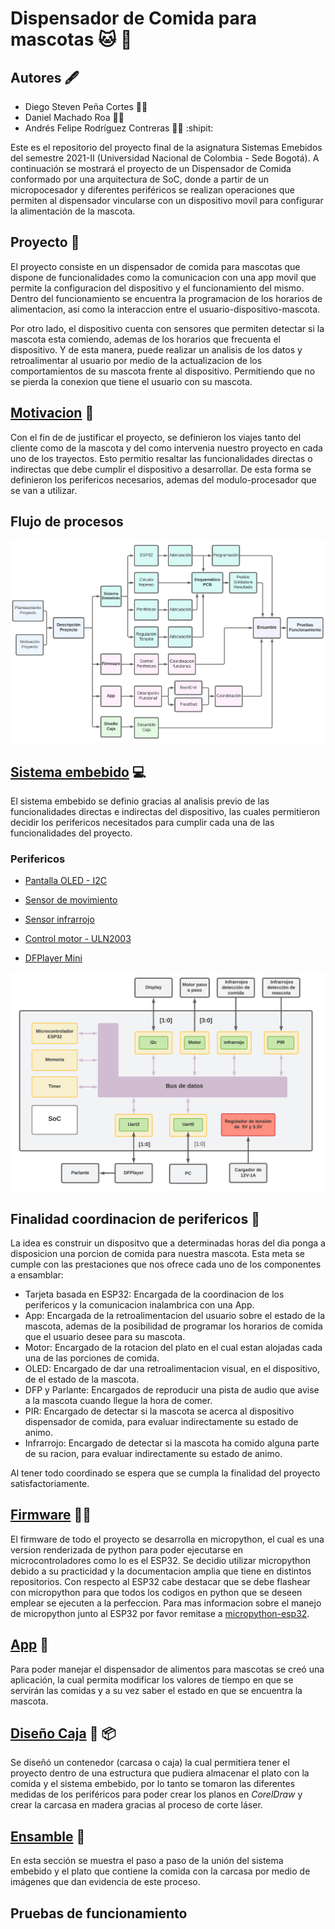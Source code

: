 # Dispensador de Comida para mascotas 🐱 🐶
## Autores :fountain_pen:
- Diego Steven Peña Cortes :mechanic:
- Daniel Machado Roa :technologist:
- Andrés Felipe Rodríguez Contreras :office_worker:  :shipit:

Este es el repositorio del proyecto final de la asignatura Sistemas Emebidos del semestre 2021-II (Universidad Nacional de Colombia - Sede Bogotá). A continuación se mostrará el proyecto de un Dispensador de Comida conformado por una arquitectura de SoC, donde a partir de un micropocesador y diferentes periféricos se realizan operaciones que permiten al dispensador vincularse con un dispositivo movil para configurar la alimentación de la mascota.
 
 ## Proyecto :open_file_folder:
 El proyecto consiste en un dispensador de comida para mascotas que dispone de funcionalidades como la comunicacion con una app movil que permite la configuracion del dispositivo y el funcionamiento del mismo. Dentro del funcionamiento se encuentra la programacion de los horarios de alimentacion, asi como la interaccion entre el usuario-dispositivo-mascota.
 
Por otro lado, el dispositivo cuenta con sensores que permiten detectar si la mascota esta comiendo, ademas de los horarios que frecuenta el dispositivo. Y de esta manera, puede realizar un analisis de los datos y retroalimentar al usuario por medio de la actualizacion de los comportamientos de su mascota frente al dispositivo. Permitiendo que no se pierda la conexion que tiene el usuario con su mascota.  
 
 ## [Motivacion](/Motivacion/) :thought_balloon:
 
 Con el fin de de justificar el proyecto, se definieron los viajes tanto del cliente como de la mascota y del como intervenia nuestro proyecto en cada uno de los trayectos. Esto permitio resaltar las funcionalidades directas o indirectas que debe cumplir el dispositivo a desarrollar. De esta forma se definieron los perifericos necesarios, ademas del modulo-procesador que se van a utilizar.
 
 
 ## Flujo de procesos
 ![Screenshot](/Imagenes/DiaPEmb1.png)
 

 
 ## [Sistema embebido](/SoC/)  :computer:
 
 El sistema embebido se definio gracias al analisis previo de las funcionalidades directas e indirectas del dispositivo, las cuales permitieron decidir los perifericos necesitados para cumplir cada una de las funcionalidades del proyecto.
 
### Perifericos

- [Pantalla OLED - I2C](/Perifericos/OLED)

- [Sensor de movimiento](/Perifericos/SensorMov)

- [Sensor infrarrojo](/Perifericos/SensorInfra)

- [Control motor - ULN2003](/Perifericos/Motor)

- [DFPlayer Mini](/Perifericos/DFPlayer)
 
 ![Screenshot](/Imagenes/SoCEmb.png)
 
  ## Finalidad coordinacion de perifericos :nut_and_bolt:
  
  La idea es construir un dispositvo que a determinadas horas del dia ponga a disposicion una porcion de comida para nuestra mascota. Esta meta se cumple con las prestaciones que nos ofrece cada uno de los componentes a ensamblar:
  
  - Tarjeta basada en ESP32: Encargada de la coordinacion de los perifericos y la comunicacion inalambrica con una App.
  - App: Encargada de la retroalimentacion del usuario sobre el estado de la mascota, ademas de la posibilidad de programar los horarios de comida que el usuario desee para su mascota.
  - Motor: Encargado de la rotacion del plato en el cual estan alojadas cada una de las porciones de comida.
  - OLED: Encargado de dar una retroalimentacion visual, en el dispositivo, de el estado de la mascota.
  - DFP y Parlante: Encargados de reproducir una pista de audio que avise a la mascota cuando llegue la hora de comer.
  - PIR: Encargado de detectar si la mascota se acerca al dispositivo dispensador de comida, para evaluar indirectamente su estado de animo.
  - Infrarrojo: Encargado de detectar si la mascota ha comido alguna parte de su racion, para evaluar indirectamente su estado de animo.
 
Al tener todo coordinado se espera que se cumpla la finalidad del proyecto satisfactoriamente.
  

## [Firmware](/Firmware) :man_technologist:
El firmware de todo el proyecto se desarrolla en micropython, el cual es una version renderizada de python para poder ejecutarse en microcontroladores como lo es el ESP32. Se decidio utilizar micropython debido a su practicidad y la documentacion amplia que tiene en distintos repositorios. Con respecto al ESP32 cabe destacar que se debe flashear con micropython para que todos los codigos en python que se deseen emplear se ejecuten a la perfeccion. Para mas informacion sobre el manejo de micropython junto al ESP32 por favor remitase a [micropython-esp32](https://docs.micropython.org/en/latest/esp32/tutorial/index.html).

## [App](/App) :calling:

Para poder manejar el dispensador de alimentos para mascotas se creó una aplicación, la cual permita modificar los valores de tiempo en que se servirán las comidas y a su vez saber el estado en que se encuentra la mascota.

## [Diseño Caja](/Rcaja) :triangular_ruler: :package:

Se diseñó un contenedor (carcasa o caja) la cual permitiera tener el proyecto dentro de una estructura que pudiera almacenar el plato con la comida y el sistema embebido, por lo tanto se tomaron las diferentes medidas de los periféricos para poder crear los planos en *CorelDraw* y crear la carcasa en madera gracias al proceso de corte láser.

## [Ensamble](/Ensamble) :wrench:

En esta sección se muestra el paso a paso de la unión del sistema embebido y el plato que contiene la comida con la carcasa por medio de imágenes que dan evidencia de este proceso. 


## Pruebas de funcionamiento


